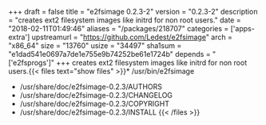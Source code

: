 +++
draft = false
title = "e2fsimage 0.2.3-2"
version = "0.2.3-2"
description = "creates ext2 filesystem images like initrd for non root users."
date = "2018-02-11T01:49:46"
aliases = "/packages/218707"
categories = ['apps-extra']
upstreamurl = "https://github.com/Ledest/e2fsimage"
arch = "x86_64"
size = "13760"
usize = "34497"
sha1sum = "e1dad541e0697a7de1e755e9b74252be61e1724b"
depends = "['e2fsprogs']"
+++
creates ext2 filesystem images like initrd for non root users.{{< files text="show files" >}}* /usr/bin/e2fsimage
* /usr/share/doc/e2fsimage-0.2.3/AUTHORS
* /usr/share/doc/e2fsimage-0.2.3/CHANGELOG
* /usr/share/doc/e2fsimage-0.2.3/COPYRIGHT
* /usr/share/doc/e2fsimage-0.2.3/INSTALL
{{< /files >}}